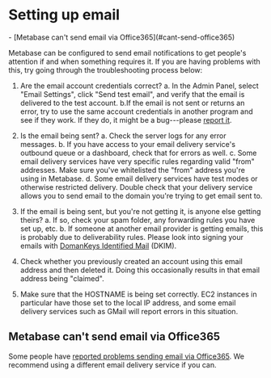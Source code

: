 # Setting up email

<div class='learn-toc' markdown=1>
- [Metabase can't send email via Office365](#cant-send-office365)
</div>

Metabase can be configured to send email notifications to get people's attention if and when something requires it. If you are having problems with this, try going through the troubleshooting process below:

1. Are the email account credentials correct?
    a. In the Admin Panel, select "Email Settings", click "Send test email", and verify that the email is delivered to the test account.
    b.If the email is not sent or returns an error, try to use the same account credentials in another program and see if they work. If they do, it might be a bug---please [report it](./bugs.html).

2. Is the email being sent? 
    a. Check the server logs for any error messages.
    b. If you have access to your email delivery service's outbound queue or a dashboard, check that for errors as well. 
    c. Some email delivery services have very specific rules regarding valid "from" addresses. Make sure you've whitelisted the "from" address you're using in Metabase.
    d. Some email delivery services have test modes or otherwise restricted delivery. Double check that your delivery service allows you to send email to the domain you're trying to get email sent to.

3. If the email is being sent, but you're not getting it, is anyone else getting theirs?
    a. If so, check your spam folder, any forwarding rules you have set up, etc.
    b. If someone at another email provider is getting emails, this is probably due to deliverability rules. Please look into signing your emails with [DomanKeys Identified Mail][dkim] (DKIM).

4. Check whether you previously created an account using this email address and then deleted it. Doing this occasionally results in that email address being "claimed".

5. Make sure that the HOSTNAME is being set correctly. EC2 instances in particular have those set to the local IP address, and some email delivery services such as GMail will report errors in this situation.

<h2 id="cant-send-office365">Metabase can't send email via Office365</h2>

Some people have [reported problems sending email via Office365][office-365-bug]. We recommend using a different email delivery service if you can. 

[dkim]: https://en.wikipedia.org/wiki/DomainKeys_Identified_Mail
[office-365-bug]: https://github.com/metabase/metabase/issues/4272
